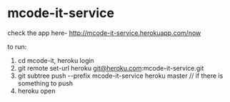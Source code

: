 mcode-it-service
================

check the app here-
http://mcode-it-service.herokuapp.com/now


to run:
1. cd mcode-it, heroku login
2. git remote set-url heroku git@heroku.com:mcode-it-service.git
3. git subtree push --prefix mcode-it-service heroku master			// if there is something to push
4. heroku open